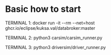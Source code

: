 # Basic how to start


TERMINAL 1:  docker run -it --rm --net=host ghcr.io/eclipse/kuksa.val/databroker:master 

TERMINAL 2: python3 carsim/carsim_runner.py

TERMINAL 3: python3 driversim/driver_runner.py